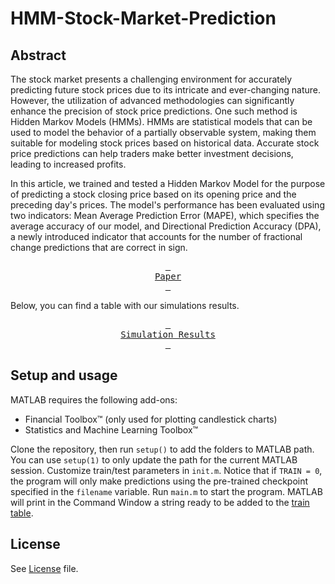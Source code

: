 # HMM-Stock-Market-Prediction
## Abstract
The stock market presents a challenging environment for accurately predicting future stock prices due to its intricate and ever-changing nature. However, the utilization of advanced methodologies can significantly enhance the precision of stock price predictions. One such method is Hidden Markov Models (HMMs). HMMs are statistical models that can be used to model the behavior of a partially observable system, making them suitable for modeling stock prices based on historical data. Accurate stock price predictions can help traders make better investment decisions, leading to increased profits.

In this article, we trained and tested a Hidden Markov Model for the purpose of predicting a stock closing price based on its opening price and the preceding day's prices. The model's performance has been evaluated using two indicators:  Mean Average Prediction Error (MAPE), which specifies the average accuracy of our model, and Directional Prediction Accuracy (DPA),  a newly introduced indicator that accounts for the number of fractional change predictions that are correct in sign.

<div align = center>

[<kbd> <br> Paper <br> </kbd>][pdf] 

</div>

[pdf]: https://arxiv.org/pdf/2310.03775.pdf

Below, you can find a table with our simulations results.

<div align = center>

[<kbd> <br> Simulation Results <br> </kbd>][simres] 

</div>

[simres]: https://github.com/valentinomario/HMM-Stock-Market-Prediction/blob/main/trains.md

## Setup and usage
MATLAB requires the following add-ons:
- Financial Toolbox&trade; (only used for plotting candlestick charts)
- Statistics and Machine Learning Toolbox&trade;

Clone the repository, then run `setup()` to add the folders to MATLAB path. You can use `setup(1)` to only update the path for the current MATLAB session.
Customize train/test parameters in `init.m`. Notice that if `TRAIN = 0`, the program will only make predictions using the pre-trained checkpoint specified in the `filename` variable. 
Run `main.m` to start the program.
MATLAB will print in the Command Window a string ready to be added to the [train table](./trains.md).

## License
See [License](./LICENSE.md) file.
